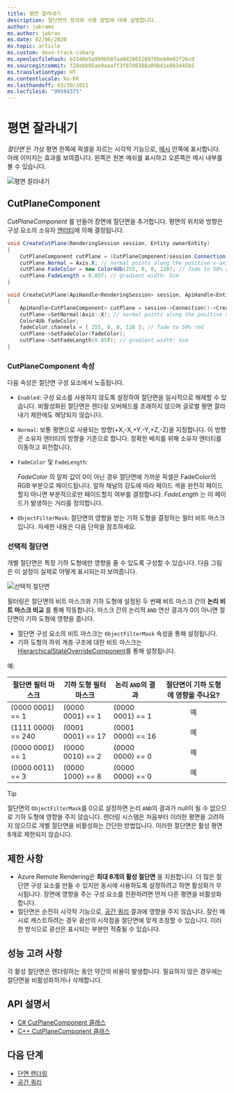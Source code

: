 ```yaml
---
title: 평면 잘라내기
description: 절단면의 정의와 사용 방법에 대해 설명합니다.
author: jakrams
ms.author: jakras
ms.date: 02/06/2020
ms.topic: article
ms.custom: devx-track-csharp
ms.openlocfilehash: b3348e5a999b507aa0d286528970beb0e03f26cd
ms.sourcegitcommit: f28ebb95ae9aaaff3f87d8388a09b41e0b3445b5
ms.translationtype: HT
ms.contentlocale: ko-KR
ms.lasthandoff: 03/30/2021
ms.locfileid: "99594375"
---
```

# <a name="cut-planes"></a>평면 잘라내기

*절단면* 은 가상 평면 한쪽에 픽셀을 자르는 시각적 기능으로, [메시](../../concepts/meshes.md) 안쪽에 표시합니다.
아래 이미지는 효과를 보여줍니다. 왼쪽은 원본 메쉬를 표시하고 오른쪽은 메시 내부를 볼 수 있습니다.

![평면 잘라내기](./media/cutplane-1.png)

## <a name="cutplanecomponent"></a>CutPlaneComponent

*CutPlaneComponent* 를 만들어 장면에 절단면을 추가합니다. 평면의 위치와 방향은 구성 요소의 소유자 [엔터티](../../concepts/entities.md)에 의해 결정됩니다.

```cs
void CreateCutPlane(RenderingSession session, Entity ownerEntity)
{
    CutPlaneComponent cutPlane = (CutPlaneComponent)session.Connection.CreateComponent(ObjectType.CutPlaneComponent, ownerEntity);
    cutPlane.Normal = Axis.X; // normal points along the positive x-axis of the owner object's orientation
    cutPlane.FadeColor = new Color4Ub(255, 0, 0, 128); // fade to 50% red
    cutPlane.FadeLength = 0.05f; // gradient width: 5cm
}
```

```cpp
void CreateCutPlane(ApiHandle<RenderingSession> session, ApiHandle<Entity> ownerEntity)
{
    ApiHandle<CutPlaneComponent> cutPlane = session->Connection()->CreateComponent(ObjectType::CutPlaneComponent, ownerEntity)->as<CutPlaneComponent>();;
    cutPlane->SetNormal(Axis::X); // normal points along the positive x-axis of the owner object's orientation
    Color4Ub fadeColor;
    fadeColor.channels = { 255, 0, 0, 128 }; // fade to 50% red
    cutPlane->SetFadeColor(fadeColor);
    cutPlane->SetFadeLength(0.05f); // gradient width: 5cm
}
```

### <a name="cutplanecomponent-properties"></a>CutPlaneComponent 속성

다음 속성은 절단면 구성 요소에서 노출됩니다.

* `Enabled`: 구성 요소를 사용하지 않도록 설정하여 절단면을 일시적으로 해제할 수 있습니다. 비활성화된 절단면은 렌더링 오버헤드를 초래하지 않으며 글로벌 평면 잘라내기 제한에도 해당되지 않습니다.

* `Normal`: 보통 평면으로 사용되는 방향(+X,-X,+Y,-Y,+Z,-Z)을 지정합니다. 이 방향은 소유자 엔터티의 방향을 기준으로 합니다. 정확한 배치를 위해 소유자 엔터티를 이동하고 회전합니다.

* `FadeColor` 및 `FadeLength`:

  *FadeColor* 의 알파 값이 0이 아닌 경우 절단면에 가까운 픽셀은 FadeColor의 RGB 부분으로 페이드됩니다. 알파 채널의 강도에 따라 페이드 색을 완전히 페이드할지 아니면 부분적으로만 페이드할지 여부를 결정합니다. *FadeLength* 는 이 페이드가 발생하는 거리를 정의합니다.

* `ObjectFilterMask`: 절단면의 영향을 받는 기하 도형을 결정하는 필터 비트 마스크입니다. 자세한 내용은 다음 단락을 참조하세요.

### <a name="selective-cut-planes"></a>선택적 절단면

개별 절단면은 특정 기하 도형에만 영향을 줄 수 있도록 구성할 수 있습니다. 다음 그림은 이 설정이 실제로 어떻게 표시되는지 보여줍니다.

![선택적 절단면](./media/selective-cut-planes.png)

필터링은 절단면의 비트 마스크와 기하 도형에 설정된 두 번째 비트 마스크 간의 **논리 비트 마스크 비교** 를 통해 작동합니다. 마스크 간의 논리적 `AND` 연산 결과가 0이 아니면 절단면이 기하 도형에 영향을 줍니다.

* 절단면 구성 요소의 비트 마스크는 `ObjectFilterMask` 속성을 통해 설정됩니다.
* 기하 도형의 하위 계층 구조에 대한 비트 마스크는 [HierarchicalStateOverrideComponent](override-hierarchical-state.md#features)를 통해 설정됩니다.

예:

| 절단면 필터 마스크 | 기하 도형 필터 마스크  | 논리 `AND`의 결과 | 절단면이 기하 도형에 영향을 주나요?  |
|--------------------|-------------------|-------------------|:----------------------------:|
| (0000 0001) == 1   | (0000 0001) == 1  | (0000 0001) == 1  | 예 |
| (1111 0000) == 240 | (0001 0001) == 17 | (0001 0000) == 16 | 예 |
| (0000 0001) == 1   | (0000 0010) == 2  | (0000 0000) == 0  | 예 |
| (0000 0011) == 3   | (0000 1000) == 8  | (0000 0000) == 0  | 예 |

>[!TIP]
> 절단면의 `ObjectFilterMask`를 0으로 설정하면 논리 `AND`의 결과가 null이 될 수 없으므로 기하 도형에 영향을 주지 않습니다. 렌더링 시스템은 처음부터 이러한 평면을 고려하지 않으므로 개별 절단면을 비활성화는 간단한 방법입니다. 이러한 절단면은 활성 평면 8개로 제한되지 않습니다.

## <a name="limitations"></a>제한 사항

* Azure Remote Rendering은 **최대 8개의 활성 절단면** 을 지원합니다. 더 많은 절단면 구성 요소를 만들 수 있지만 동시에 사용하도록 설정하려고 하면 활성화가 무시됩니다. 장면에 영향을 주는 구성 요소를 전환하려면 먼저 다른 평면을 비활성화합니다.
* 절단면은 순전히 시각적 기능으로, [공간 쿼리](spatial-queries.md) 결과에 영향을 주지 않습니다. 잘린 메시로 캐스트하려는 경우 광선의 시작점을 절단면에 맞게 조정할 수 있습니다. 이러한 방식으로 광선은 표시되는 부분만 적중될 수 있습니다.

## <a name="performance-considerations"></a>성능 고려 사항

각 활성 절단면은 렌더링하는 동안 약간의 비용이 발생합니다. 필요하지 않은 경우에는 절단면을 비활성화하거나 삭제합니다.

## <a name="api-documentation"></a>API 설명서

* [C# CutPlaneComponent 클래스](/dotnet/api/microsoft.azure.remoterendering.cutplanecomponent)
* [C++ CutPlaneComponent 클래스](/cpp/api/remote-rendering/cutplanecomponent)

## <a name="next-steps"></a>다음 단계

* [단면 렌더링](single-sided-rendering.md)
* [공간 쿼리](spatial-queries.md)